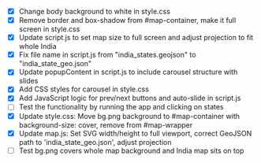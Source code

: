 - [x] Change body background to white in style.css
- [x] Remove border and box-shadow from #map-container, make it full screen in style.css
- [x] Update script.js to set map size to full screen and adjust projection to fit whole India
- [x] Fix file name in script.js from "india_states.geojson" to "india_state_geo.json"
- [x] Update popupContent in script.js to include carousel structure with slides
- [x] Add CSS styles for carousel in style.css
- [x] Add JavaScript logic for prev/next buttons and auto-slide in script.js
- [ ] Test the functionality by running the app and clicking on states
- [x] Update style.css: Move bg.png background to #map-container with background-size: cover, remove from #map-wrapper
- [x] Update map.js: Set SVG width/height to full viewport, correct GeoJSON path to 'india_state_geo.json', adjust projection
- [ ] Test bg.png covers whole map background and India map sits on top
